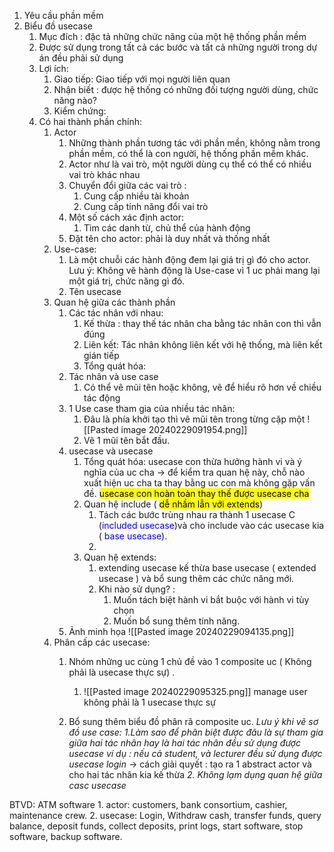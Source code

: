 1. Yêu cầu phần mềm 
2. Biểu đồ usecase
	1. Mục đích : đặc tả những chức năng của một hệ thống phần mềm
	2. Được sử dụng trong tất cả các bước và tất cả những người trong dự án đều phải sử dụng 
	3. Lợi ích: 
		1. Giao tiếp: Giao tiếp với mọi người liên quan
		2. Nhận biết : được hệ thống có những đối tượng người dùng, chức năng nào?
		3. Kiểm chứng: 
	4. Có hai thành phần chính:
		1. Actor
			1. Những thành phần tương tác với phần mền, không nằm trong phần mềm, có thể là con người, hệ thống phần mềm khác.
			2. Actor như là vai trò, một người dùng cụ thể có thể có nhiều vai trò khác nhau
			3. Chuyển đổi giữa các vai trò :
				1. Cung cấp nhiều tài khoản
				2. Cung cấp tính năng đổi vai trò
			4. Một số cách xác định actor:
				1. Tìm các danh từ, chủ thể của hành động
			5. Đặt tên cho actor: phải là duy nhất và thống nhất
		2. Use-case: 
			1. Là một chuỗi các hành động đem lại giá trị gì đó cho actor.
			Lưu ý: Không vẽ hành động là Use-case vì 1 uc phải mang lại một giá trị, chức năng gì đó.
			2. Tên usecase		
		3. Quan hệ giữa các thành phần
			1. Các tác nhân với nhau: 
				1. Kế thừa : thay thế tác nhân cha bằng tác nhân con thì vẫn đúng
				2. Liên kết: Tác nhân không liên kết với hệ thống, mà liên kết gián tiếp
				3. Tổng quát hóa:
			2. Tác nhân và use case
				1. Có thể vẽ mũi tên hoặc không, vẽ để hiểu rõ hơn về chiều tác động
			3.  1 Use case tham gia của nhiều tác nhân:
				1. Đâu là phía khởi tạo thì vẽ mũi tên trong từng cặp một
					![[Pasted image 20240229091954.png]]
				2. Vẽ 1 mũi tên bắt đầu.
			4. usecase và usecase
				1. Tổng quát hóa: usecase con thừa hưởng hành vi và ý nghĩa của uc cha
					-> để kiểm tra quan hệ này, chỗ nào xuất hiện uc cha ta thay bằng uc con mà không gặp vấn đề. <mark>usecase con hoàn toàn thay thế được usecase cha</mark>
				2. Quan hệ include ( <mark>dễ nhầm lẫn với extends</mark>) 
					1. Tách các bước trùng nhau ra thành 1 usecase C (<span style ="color: blue">included usecase</span>)và cho include vào các usecase kia (<span style="color:blue"> base usecase</span>).
					2. 
				3. Quan hệ extends:
					1. extending usecase kế thừa base usecase ( extended usecase </span>) và bổ sung thêm các chức năng mới.
					2. Khi nào sử dụng? :
						1. Muốn tách biệt hành vi bắt buộc với hành vi tùy chọn
						2. Muốn bổ sung thêm tính năng.
			4. Ảnh minh họa
				![[Pasted image 20240229094135.png]]
		5. Phân cấp các usecase:
			1. Nhóm những uc cùng 1 chủ đề vào 1 composite uc ( Không phải là usecase thực sự) .
			
				1. ![[Pasted image 20240229095325.png]] 
				 manage user không phải là 1 usecase thực sự
 
			3. Bổ sung thêm biểu đồ phân rã composite uc.
	 *Lưu ý khi vẽ sơ đồ use case: 
		1.Làm sao để phân biệt được đâu là sự tham gia giữa hai tác nhân hay là hai tác nhân đều sử dụng được usecase 
		ví dụ : nếu cả student, và lecturer đều sử dụng được usecase login*
		-> cách giải quyết : tạo ra 1 abstract actor và cho hai tác nhân kia kế thừa
		*2. Không lạm dụng quan hệ giữa casc usecase*


BTVD: ATM software
	1. actor:
		customers,  bank consortium, cashier, maintenance crew.
	2. usecase:
		 Login, Withdraw cash, transfer funds, query balance, deposit funds, collect deposits, print logs, start software, stop software, backup software.